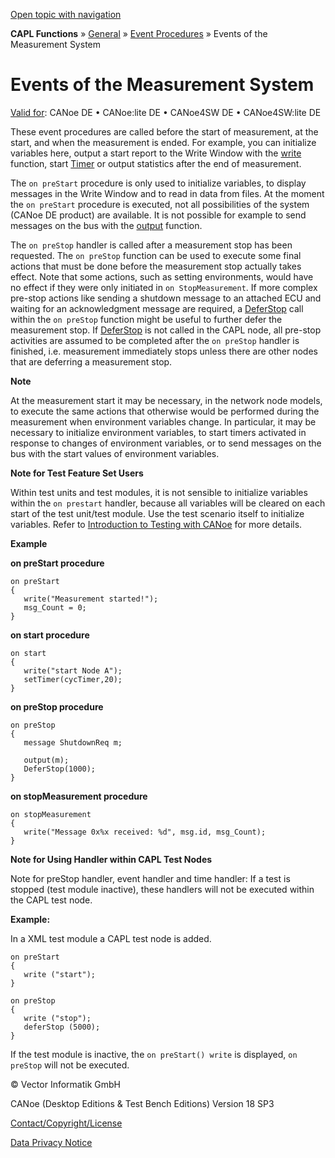 [Open topic with navigation](../../../../../CANoeDEFamily.htm#Topics/CAPLFunctions/Other/EventProcedures/CAPLfunctionsEventproceduresMeasurementSystem.md)

**CAPL Functions** » [General](../CAPLGeneralStartPage.md) » [Event Procedures](../CAPLfunctionsEventProceduresOverview.md) » Events of the Measurement System

# Events of the Measurement System

[Valid for](../../../Shared/FeatureAvailability.md): CANoe DE • CANoe:lite DE • CANoe4SW DE • CANoe4SW:lite DE

These event procedures are called before the start of measurement, at the start, and when the measurement is ended. For example, you can initialize variables here, output a start report to the Write Window with the [write](../Functions/CAPLfunctionWrite.md) function, start [Timer](CAPLfunctionOnTimer.md) or output statistics after the end of measurement.

The `on preStart` procedure is only used to initialize variables, to display messages in the Write Window and to read in data from files. At the moment the `on preStart` procedure is executed, not all possibilities of the system (CANoe DE product) are available. It is not possible for example to send messages on the bus with the [output](../../CAN/Functions/CAPLfunctionOutput.md) function.

The `on preStop` handler is called after a measurement stop has been requested. The `on preStop` function can be used to execute some final actions that must be done before the measurement stop actually takes effect. Note that some actions, such as setting environments, would have no effect if they were only initiated in `on StopMeasurement`. If more complex pre-stop actions like sending a shutdown message to an attached ECU and waiting for an acknowledgment message are required, a [DeferStop](../Functions/CAPLfunctionDeferStop.md) call within the `on preStop` function might be useful to further defer the measurement stop. If [DeferStop](../Functions/CAPLfunctionDeferStop.md) is not called in the CAPL node, all pre-stop activities are assumed to be completed after the `on preStop` handler is finished, i.e. measurement immediately stops unless there are other nodes that are deferring a measurement stop.

**Note**

At the measurement start it may be necessary, in the network node models, to execute the same actions that otherwise would be performed during the measurement when environment variables change. In particular, it may be necessary to initialize environment variables, to start timers activated in response to changes of environment variables, or to send messages on the bus with the start values of environment variables.

**Note for Test Feature Set Users**

Within test units and test modules, it is not sensible to initialize variables within the `on prestart` handler, because all variables will be cleared on each start of the test unit/test module. Use the test scenario itself to initialize variables. Refer to [Introduction to Testing with CANoe](../../../CANoeCANalyzer/Test/TestFeatureSet/TFSIntroduction.md) for more details.

**Example**

**on preStart procedure**

```plaintext
on preStart
{
   write("Measurement started!");
   msg_Count = 0;
}
```

**on start procedure**

```plaintext
on start
{
   write("start Node A");
   setTimer(cycTimer,20);
}
```

**on preStop procedure**

```plaintext
on preStop
{
   message ShutdownReq m;

   output(m);
   DeferStop(1000);
}
```

**on stopMeasurement procedure**

```plaintext
on stopMeasurement
{
   write("Message 0x%x received: %d", msg.id, msg_Count);
}
```

**Note for Using Handler within CAPL Test Nodes**

Note for preStop handler, event handler and time handler: If a test is stopped (test module inactive), these handlers will not be executed within the CAPL test node.

**Example:**

In a XML test module a CAPL test node is added.

```plaintext
on preStart
{
   write ("start");
}
```

```plaintext
on preStop
{
   write ("stop");
   deferStop (5000);
}
```

If the test module is inactive, the `on preStart() write` is displayed, `on preStop` will not be executed.

© Vector Informatik GmbH

CANoe (Desktop Editions & Test Bench Editions) Version 18 SP3

[Contact/Copyright/License](../../../Shared/ContactCopyrightLicense.md)

[Data Privacy Notice](https://www.vector.com/int/en/company/get-info/privacy-policy/)

